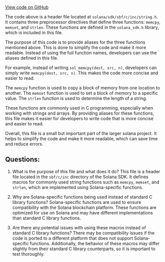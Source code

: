 
[View code on GitHub](https://github.com/solana-labs/solana/blob/master/sdk/sbf/c/inc/string.h)

The code above is a header file located at `solana/sdk/sbf/c/inc/string.h`. It contains three preprocessor directives that define three functions: `memcpy`, `memset`, and `strlen`. These functions are defined in the `solana_sdk.h` library, which is included in this file. 

The purpose of this code is to provide aliases for the three functions mentioned above. This is done to simplify the code and make it more readable. Instead of using the full function names, developers can use the aliases defined in this file. 

For example, instead of writing `sol_memcpy(dest, src, n)`, developers can simply write `memcpy(dest, src, n)`. This makes the code more concise and easier to read. 

The `memcpy` function is used to copy a block of memory from one location to another. The `memset` function is used to set a block of memory to a specific value. The `strlen` function is used to determine the length of a string. 

These functions are commonly used in C programming, especially when working with strings and arrays. By providing aliases for these functions, this file makes it easier for developers to write code that is more concise and easier to read. 

Overall, this file is a small but important part of the larger solana project. It helps to simplify the code and make it more readable, which can save time and reduce errors.
## Questions: 
 1. What is the purpose of this file and what does it do?
   This file is a header file located in the `sbf/c/inc` directory of the Solana SDK. It defines macros for commonly used string functions such as `memcpy`, `memset`, and `strlen`, which are implemented using Solana-specific functions.

2. Why are Solana-specific functions being used instead of standard C library functions?
   Solana-specific functions are used to ensure compatibility with the Solana blockchain platform. These functions are optimized for use on Solana and may have different implementations than standard C library functions.

3. Are there any potential issues with using these macros instead of standard C library functions?
   There may be compatibility issues if the code is ported to a different platform that does not support Solana-specific functions. Additionally, the behavior of these macros may differ slightly from their standard C library counterparts, so it is important to test thoroughly.